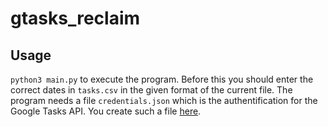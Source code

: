 # gtasks_reclaim

## Usage 
`python3 main.py` to execute the program. Before this you should enter the correct dates in `tasks.csv` in the given format of the current file. 
The program needs a file `credentials.json` which is the authentification for the Google Tasks API. You create such a file [here](https://console.cloud.google.com/apis/). 
